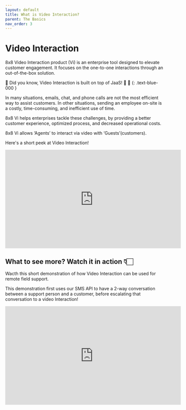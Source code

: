 ```yaml
---
layout: default
title: What is Video Interaction?
parent: The Basics
nav_order: 3
---
```


# Video Interaction

8x8 Video Interaction product (Vi) is an enterprise tool designed to elevate customer engagement. It focuses on the one-to-one interactions through an out-of-the-box solution.

📘  Did you know, Video Interaction is built on top of JaaS! 🎷 🚀
{: .text-blue-000 }

In many situations, emails, chat, and phone calls are not the most efficient way to assist customers. In other situations, sending an employee on-site is a costly, time-consuming, and inefficient use of time.  

8x8 Vi helps enterprises tackle these challenges, by providing a better customer experience, optimized process, and decreased operational costs.  

8x8 Vi allows ‘Agents’ to interact via video with ‘Guests’(customers).

Here's a short peek at Video Interaction!

<iframe width="560" height="315" src="https://www.youtube.com/embed/9fAxq6u8-wA" title="YouTube video player" frameborder="0" allow="accelerometer; autoplay; clipboard-write; encrypted-media; gyroscope; picture-in-picture" allowfullscreen></iframe>

## What to see more? Watch it in action 👇🏻

Wacth this short demonstration of how Video Interaction can be used for remote field support.

This demonstration first uses our SMS API to have a 2-way conversation between a support person and a customer, before escalating that conversation to a video Interaction!

<iframe width="560" height="315" src="https://www.youtube.com/embed/UEquv26Kkuk" title="YouTube video player" frameborder="0" allow="accelerometer; autoplay; clipboard-write; encrypted-media; gyroscope; picture-in-picture" allowfullscreen></iframe>
